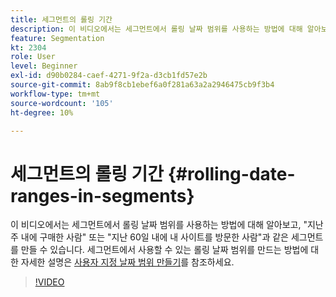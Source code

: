 ```yaml
---
title: 세그먼트의 롤링 기간
description: 이 비디오에서는 세그먼트에서 롤링 날짜 범위를 사용하는 방법에 대해 알아보고, "지난 주 내에 구매한 사람" 또는 "지난 60일 내에 내 사이트를 방문한 사람"과 같은 세그먼트를 만들 수 있습니다.
feature: Segmentation
kt: 2304
role: User
level: Beginner
exl-id: d90b0284-caef-4271-9f2a-d3cb1fd57e2b
source-git-commit: 8ab9f8cb1ebef6a0f281a63a2a2946475cb9f3b4
workflow-type: tm+mt
source-wordcount: '105'
ht-degree: 10%

---
```


# 세그먼트의 롤링 기간 {#rolling-date-ranges-in-segments}

이 비디오에서는 세그먼트에서 롤링 날짜 범위를 사용하는 방법에 대해 알아보고, &quot;지난 주 내에 구매한 사람&quot; 또는 &quot;지난 60일 내에 내 사이트를 방문한 사람&quot;과 같은 세그먼트를 만들 수 있습니다. 세그먼트에서 사용할 수 있는 롤링 날짜 범위를 만드는 방법에 대한 자세한 설명은 [사용자 지정 날짜 범위 만들기](https://experienceleague.adobe.com/docs/analytics/analyze/analysis-workspace/components/calendar-date-ranges/custom-date-ranges.html)를 참조하세요.

>[!VIDEO](https://video.tv.adobe.com/v/25403/?quality=12&learn=on)

